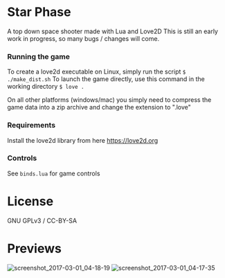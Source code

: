 # Star Phase
A top down space shooter made with Lua and Love2D
This is still an early work in progress, so many bugs / changes will come.

### Running the game
To create a love2d executable on Linux, simply run the script `` $ ./make_dist.sh ``
To launch the game directly, use this command in the working directory `` $ love . ``

On all other platforms (windows/mac) you simply need to compress the game data into a zip archive and change the extension to ".love"


### Requirements
Install the love2d library from here https://love2d.org

### Controls
See `binds.lua` for game controls


# License
GNU GPLv3 / CC-BY-SA

# Previews
![screenshot_2017-03-01_04-18-19](https://cloud.githubusercontent.com/assets/1535179/23445813/2d8baa48-fe36-11e6-9f32-912f15718fdc.png) ![screenshot_2017-03-01_04-17-35](https://cloud.githubusercontent.com/assets/1535179/23445816/2f7cb59a-fe36-11e6-8167-b28713ea1edd.png)

